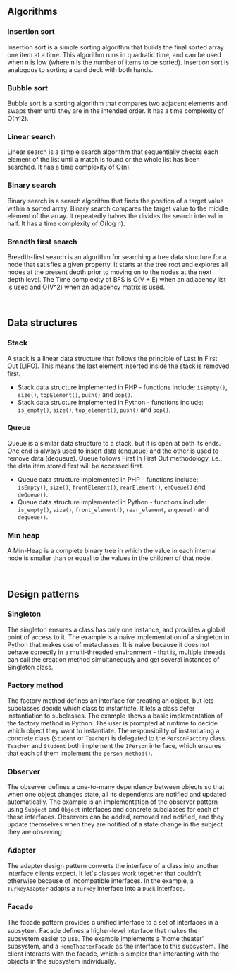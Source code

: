 ## Algorithms

### Insertion sort
Insertion sort is a simple sorting algorithm that builds the final sorted array one item at a time. This algorithm runs in quadratic time, and can be used when n is low (where n is the number of items to be sorted). Insertion sort is analogous to sorting a card deck with both hands.

### Bubble sort
Bubble sort is a sorting algorithm that compares two adjacent elements and swaps them until they are in the intended order. It has a time complexity of O(n^2).

### Linear search
Linear search is a simple search algorithm that sequentially checks each element of the list until a match is found or the whole list has been searched. It has a time complexity of O(n).

### Binary search
Binary search is a search algorithm that finds the position of a target value within a sorted array. Binary search compares the target value to the middle element of the array. It repeatedly halves the divides the search interval in half. It has a time complexity of O(log n).

### Breadth first search
Breadth-first search is an algorithm for searching a tree data structure for a node that satisfies a given property. It starts at the tree root and explores all nodes at the present depth prior to moving on to the nodes at the next depth level. The Time complexity of BFS is O(V + E) when an adjacency list is used and O(V^2) when an adjacency matrix is used.

</br>

## Data structures

### Stack
A stack is a linear data structure that follows the principle of Last In First Out (LIFO). This means the last element inserted inside the stack is removed first.
* Stack data structure implemented in PHP - functions include: `isEmpty()`, `size()`, `topElement()`, `push()` and `pop()`.
* Stack data structure implemented in Python - functions include: `is_empty()`, `size()`, `top_element()`, `push()` and `pop()`.

### Queue
Queue is a similar data structure to a stack, but it is open at both its ends. One end is always used to insert data (enqueue) and the other is used to remove data (dequeue). Queue follows First In First Out methodology, i.e., the data item stored first will be accessed first.
* Queue data structure implemented in PHP - functions include: `isEmpty()`, `size()`, `frontElement()`, `rearElement()`, `enQueue()` and `deQueue()`.
* Queue data structure implemented in Python - functions include: `is_empty()`, `size()`, `front_element()`, `rear_element`, `enqueue()` and `dequeue()`.

### Min heap
A Min-Heap is a complete binary tree in which the value in each internal node is smaller than or equal to the values in the children of that node.

</br>

## Design patterns

### Singleton
The singleton ensures a class has only one instance, and provides a global point of access to it. The example is a naive implementation of a singleton in Python that makes use of metaclasses. It is naive because it does not behave correctly in a multi-threaded environment - that is, multiple threads can call the creation method simultaneously and get several instances of Singleton class.

### Factory method
The factory method defines an interface for creating an object, but lets subclasses decide which class to instantiate. It lets a class defer instantiation to subclasses. The example shows a basic implementation of the factory method in Python. The user is prompted at runtime to decide which object they want to instantiate. The responsibility of instantiating a concrete class (`Student` or `Teacher`) is delegated to the `PersonFactory` class. `Teacher` and `Student` both implement the `IPerson` interface, which ensures that each of them implement the `person_method()`.

### Observer
The observer defines a one-to-many dependency between objects so that when one object changes state, all its dependents are notified and updated automatically. The example is an implementation of the observer pattern using `Subject` and `Object` interfaces and concrete subclasses for each of these interfaces. Observers can be added, removed and notified, and they update themselves when they are notified of a state change in the subject they are observing.

### Adapter
The adapter design pattern converts the interface of a class into another interface clients expect. It let's classes work together that couldn't otherwise because of incompatible interfaces. In the example, a `TurkeyAdapter` adapts a `Turkey` interface into a `Duck` interface.

### Facade
The facade pattern provides a uniﬁed interface to a set of interfaces in a subsytem. Facade deﬁnes a higher-level interface that makes the subsystem easier to use. The example implements a 'home theater' subsystem, and a `HomeTheaterFacade` as the interface to this subsystem. The client interacts with the facade, which is simpler than interacting with the objects in the subsystem individually.
